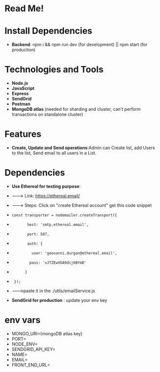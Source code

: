 ﻿# Read Me!

# Install Dependencies
- **Backend**: npm i && npm run dev (for development) || npm start (for production)

# Technologies and Tools
-   **Node.js**
-   **JavaScript**
- **Express**
- **SendGrid**
- **Postman**
- **MongoDB atlas** (needed for sharding and cluster, can't perform transactions on standalone cluster)

# Features
-   **Create, Update and Send operations**:Admin can  Create list, add Users to the list, Send email to all users in a List.

# Dependencies
- **Use Ethereal for testing purpose**:
- ---> Link: https://ethereal.email/
- ---> Steps: Click on "create Ethereal account" get this code snippet 
-     const transporter = nodemailer.createTransport({
-            host: 'smtp.ethereal.email',
-            port: 587,
-            auth: {
-              user: 'geovanni.durgan@ethereal.email',
-             pass: 'vJTZEwVGA9dcj6BYmD'
-           }
-      });

- --->paste it in the ./utils/emailService.js

- **SendGrid for production** : update your env key

# env vars
- MONGO_URI=(mongoDB atlas key)
- PORT=
- NODE_ENV=
- SENDGRID_API_KEY=
- NAME=
- EMAIL=
- FRONT_END_URL=





